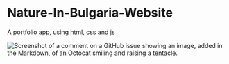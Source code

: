 # Nature-In-Bulgaria-Website
A portfolio app, using html, css and js


![Screenshot of a comment on a GitHub issue showing an image, added in the Markdown, of an Octocat smiling and raising a tentacle.](https://i.ibb.co/PQw7Q1F/nature-in-bulgaria-gh.png)
